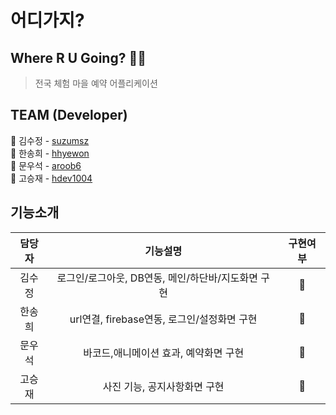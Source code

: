 # 어디가지? 
## Where R U Going? 🚗🌳
> 전국 체험 마을 예약 어플리케이션

## TEAM (Developer) 
👩 김수정 - [suzumsz](https://github.com/suzumsz)    
👧 한송희 - [hhyewon](https://github.com/hhyewon)  
👦 문우석 - [aroob6](https://github.com/aroob6)  
👨 고승재 - [hdev1004](https://github.com/hdev1004)  

## 기능소개 
|  담당자  |   기능설명   |   구현여부   |                              
| :----------: | :----------------: | :----------: |
|김수정| 로그인/로그아웃, DB연동, 메인/하단바/지도화면 구현  | 🚗 |
|한송희| url연결, firebase연동, 로그인/설정화면 구현 | 🌳 |
|문우석| 바코드,애니메이션 효과, 예약화면 구현 | 🚕 |
|고승재| 사진 기능, 공지사항화면 구현 | 🌲 |

